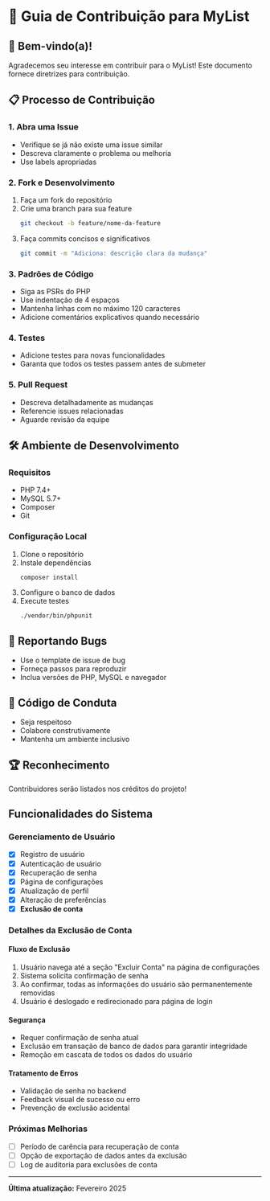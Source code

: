 # 🤝 Guia de Contribuição para MyList

## 🌟 Bem-vindo(a)!

Agradecemos seu interesse em contribuir para o MyList! Este documento fornece diretrizes para contribuição.

## 📋 Processo de Contribuição

### 1. Abra uma Issue

- Verifique se já não existe uma issue similar
- Descreva claramente o problema ou melhoria
- Use labels apropriadas

### 2. Fork e Desenvolvimento

1. Faça um fork do repositório
2. Crie uma branch para sua feature
   ```bash
   git checkout -b feature/nome-da-feature
   ```
3. Faça commits concisos e significativos
   ```bash
   git commit -m "Adiciona: descrição clara da mudança"
   ```

### 3. Padrões de Código

- Siga as PSRs do PHP
- Use indentação de 4 espaços
- Mantenha linhas com no máximo 120 caracteres
- Adicione comentários explicativos quando necessário

### 4. Testes

- Adicione testes para novas funcionalidades
- Garanta que todos os testes passem antes de submeter

### 5. Pull Request

- Descreva detalhadamente as mudanças
- Referencie issues relacionadas
- Aguarde revisão da equipe

## 🛠️ Ambiente de Desenvolvimento

### Requisitos

- PHP 7.4+
- MySQL 5.7+
- Composer
- Git

### Configuração Local

1. Clone o repositório
2. Instale dependências
   ```bash
   composer install
   ```
3. Configure o banco de dados
4. Execute testes
   ```bash
   ./vendor/bin/phpunit
   ```

## 🐛 Reportando Bugs

- Use o template de issue de bug
- Forneça passos para reproduzir
- Inclua versões de PHP, MySQL e navegador

## 📜 Código de Conduta

- Seja respeitoso
- Colabore construtivamente
- Mantenha um ambiente inclusivo

## 🏆 Reconhecimento

Contribuidores serão listados nos créditos do projeto!

## Funcionalidades do Sistema

### Gerenciamento de Usuário
- [x] Registro de usuário
- [x] Autenticação de usuário
- [x] Recuperação de senha
- [x] Página de configurações
- [x] Atualização de perfil
- [x] Alteração de preferências
- [x] **Exclusão de conta**

### Detalhes da Exclusão de Conta

#### Fluxo de Exclusão
1. Usuário navega até a seção "Excluir Conta" na página de configurações
2. Sistema solicita confirmação de senha
3. Ao confirmar, todas as informações do usuário são permanentemente removidas
4. Usuário é deslogado e redirecionado para página de login

#### Segurança
- Requer confirmação de senha atual
- Exclusão em transação de banco de dados para garantir integridade
- Remoção em cascata de todos os dados do usuário

#### Tratamento de Erros
- Validação de senha no backend
- Feedback visual de sucesso ou erro
- Prevenção de exclusão acidental

### Próximas Melhorias
- [ ] Período de carência para recuperação de conta
- [ ] Opção de exportação de dados antes da exclusão
- [ ] Log de auditoria para exclusões de conta

---

**Última atualização:** Fevereiro 2025
